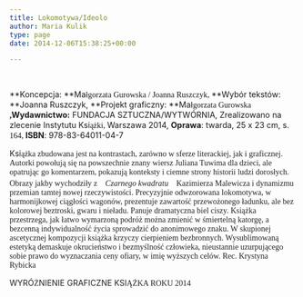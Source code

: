 ```yaml
---
title: Lokomotywa/Ideolo
author: Maria Kulik
type: page
date: 2014-12-06T15:38:25+00:00

---
```

&nbsp;

**Koncepcja: **Ma<span style="font-family: Calibri;"><span lang="P">łgorzata Gurowska / Joanna Ruszczyk, </span></span>**Wybór tekstów: **Joanna Ruszczyk, **Projekt graficzny: **Ma<span style="font-family: Calibri;"><span lang="P">łgorzata Gurowska<b> ,</b></span></span>**Wydawnictwo:** FUNDACJA SZTUCZNA/WYTWÓRNIA, Zrealizowano na zlecenie Instytutu Ksi<span style="font-family: Calibri;"><span lang="P">ążki, </span></span>Warszawa 2014, **Oprawa**: twarda, 25 x 23 cm, s. <span style="font-family: Calibri;">164, </span>**ISBN**: 978-83-64011-04-7

<span style="color: #222222;">Ksi</span><span style="color: #222222; font-family: Calibri;"><span style="color: #222222; font-family: Calibri;"><span lang="P">ążka zbudowana jest na kontrastach, zarówno w sferze literackiej, jak i graficznej. Autorki powołują się na powszechnie znany wiersz Juliana Tuwima dla dzieci, ale opatrując go komentarzem, pokazują konteksty i ciemne strony historii ludzi dorosłych. Obrazy jakby wychodziły z　<i>Czarnego kwadratu</i>　Kazimierza Malewicza i dynamizmu przemian tamtej nowej rzeczywistości. Precyzyjnie odwzorowana lokomotywa, w harmonijkowej ciągłości wagonów, prezentuje zawartość przewożonego ładunku, ale bez kolorowej beztroski, gwaru i nieładu. Panuje dramatyczna biel ciszy. Książka przestrzega, jak łatwo wymarzoną podróż można zmienić w śmiertelną katorgę, a bezcenną indywidualność życia sprowadzić do anonimowego znaku. W skupionej ascetycznej kompozycji książka krzyczy cierpieniem bezbronnych. Wysublimowaną estetyką demaskuje okrucieństwo i bezmyślność człowieka, nieustannie uzurpującego sobie prawo do wyznaczania ceny ofiary, w imię wyższych celów. Rec. Krystyna Rybicka</span></span></span>

<span style="color: #222222;">WYRÓ</span><span style="color: #222222; font-family: Calibri;"><span style="color: #222222; font-family: Calibri;"><span lang="P">Ż</span></span></span><span style="color: #222222;"><span lang="EN">NIENIE GRAFICZNE KSI</span></span><span style="color: #222222; font-family: Calibri;"><span style="color: #222222; font-family: Calibri;"><span lang="P">ĄŻKA ROKU 2014</span></span></span>

&nbsp;